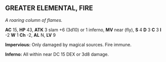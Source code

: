 ## GREATER ELEMENTAL, FIRE

_A roaring column of flames._

**AC** 15, **HP** 43, **ATK** 3 slam +6 (3d10) or 1 inferno, **MV** near (fly), **S** 4 **D** 3 **C** 3 **I** -2 **W** 1 **Ch** -2, **AL** N, **LV** 9

**Impervious:** Only damaged by magical sources. Fire immune.

**Inferno:** All within near DC 15 DEX or 3d8 damage.

